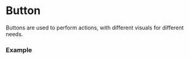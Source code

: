 <script setup>
  import Usage from './usage.md';
  import Vue from './vue.md';
  import Elements from './elements.md';
  import React from './react.md';
</script>

# Button

Buttons are used to perform actions, with different visuals for different needs.

<components-status react='released' vue='released' elements='released' />

### Example
<theme-switcher />

<button-example />

<tabs-content> 
  <template #usage>
   <usage />
  </template>
  <template #react>
   <react />
  </template>
  <template #vue>
    <vue />
  </template>
  <template #elements>
    <elements />
  </template>
</tabs-content>